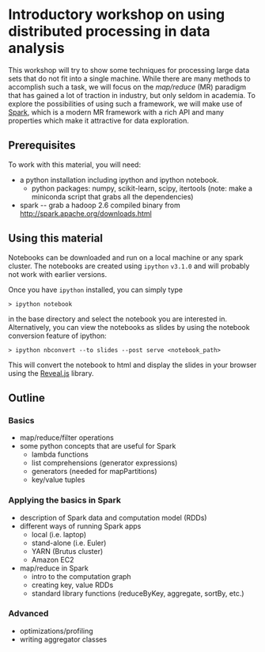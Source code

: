 # Introductory workshop on using distributed processing in data analysis
This workshop will try to show some techniques for processing large data sets that do not fit into a single machine. 
While there are many methods to accomplish such a task, we will focus on the *map/reduce* (MR) paradigm that has
gained a lot of traction in industry, but only seldom in academia. To explore the possibilities of using 
such a framework, we will make use of [Spark](http://spark.apache.org), which is a modern MR framework with a rich
API and many properties which make it attractive for data exploration. 

## Prerequisites

To work with this material, you will need: 

* a python installation including ipython and ipython notebook.
    * python packages: numpy, scikit-learn, scipy, itertools (note: make a miniconda script that grabs all the dependencies)
* spark -- grab a hadoop 2.6 compiled binary from http://spark.apache.org/downloads.html


## Using this material

Notebooks can be downloaded and run on a local machine or any spark cluster. 
The notebooks are created using `ipython` `v3.1.0` and will probably not work with earlier versions. 

Once you have `ipython` installed, you can simply type 

    > ipython notebook 
    
in the base directory and select the notebook you are interested in. Alternatively, you can view the 
notebooks as slides by using the notebook conversion feature of ipython: 

    > ipython nbconvert --to slides --post serve <notebook_path>
    
This will convert the notebook to html and display the slides in your browser using the [Reveal.js](https://github.com/hakimel/reveal.js/) library. 



## Outline
### Basics

* map/reduce/filter operations
* some python concepts that are useful for Spark
   * lambda functions
   * list comprehensions (generator expressions) 
   * generators (needed for mapPartitions)
   * key/value tuples

### Applying the basics in Spark
* description of Spark data and computation model (RDDs)
* different ways of running Spark apps 
   * local (i.e. laptop)
   * stand-alone (i.e. Euler)
   * YARN (Brutus cluster)
   * Amazon EC2
* map/reduce in Spark
   * intro to the computation graph
   * creating key, value RDDs
   * standard library functions (reduceByKey, aggregate, sortBy, etc.)

### Advanced
* optimizations/profiling
* writing aggregator classes

